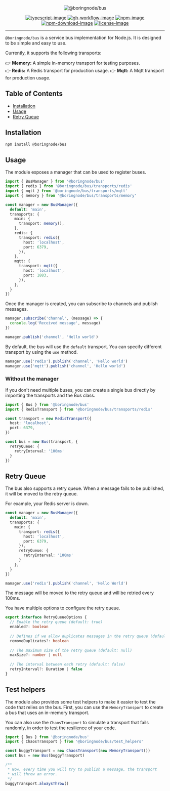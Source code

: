 <div align="center">
  <img src="https://github.com/user-attachments/assets/04d2c9b7-9b36-4e17-8bd6-ab8fe85dadbf" alt="@boringnode/bus">
</div>

<div align="center">

[![typescript-image]][typescript-url]
[![gh-workflow-image]][gh-workflow-url]
[![npm-image]][npm-url]
[![npm-download-image]][npm-download-url]
[![license-image]][license-url]

</div>

<hr />

`@boringnode/bus` is a service bus implementation for Node.js. It is designed to be simple and easy to use.

Currently, it supports the following transports:

<p>
👉 <strong>Memory:</strong> A simple in-memory transport for testing purposes.<br />
👉 <strong>Redis:</strong> A Redis transport for production usage.
👉 <strong>Mqtt:</strong> A Mqtt transport for production usage.
</p>

## Table of Contents

<!-- START doctoc generated TOC please keep comment here to allow auto update -->
<!-- DON'T EDIT THIS SECTION, INSTEAD RE-RUN doctoc TO UPDATE -->

- [Installation](#installation)
- [Usage](#usage)
- [Retry Queue](#retry-queue)

<!-- END doctoc generated TOC please keep comment here to allow auto update -->

## Installation

```bash
npm install @boringnode/bus
```

## Usage

The module exposes a manager that can be used to register buses.

```typescript
import { BusManager } from '@boringnode/bus'
import { redis } from '@boringnode/bus/transports/redis'
import { mqtt } from '@boringnode/bus/transports/mqtt'
import { memory } from '@boringnode/bus/transports/memory'

const manager = new BusManager({
  default: 'main',
  transports: {
    main: {
      transport: memory(),
    },
    redis: {
      transport: redis({
        host: 'localhost',
        port: 6379,
      }),
    },
    mqtt: {
      transport: mqtt({
        host: 'localhost',
        port: 1883,
      }),
    },
  }
})
```

Once the manager is created, you can subscribe to channels and publish messages.

```typescript
manager.subscribe('channel', (message) => {
  console.log('Received message', message)
})

manager.publish('channel', 'Hello world')
```

By default, the bus will use the `default` transport. You can specify different transport by using the `use` method.

```typescript
manager.use('redis').publish('channel', 'Hello world')
manager.use('mqtt').publish('channel', 'Hello world')
```

### Without the manager

If you don't need multiple buses, you can create a single bus directly by importing the transports and the Bus class.

```typescript
import { Bus } from '@boringnode/bus'
import { RedisTransport } from '@boringnode/bus/transports/redis'

const transport = new RedisTransport({
  host: 'localhost',
  port: 6379,
})

const bus = new Bus(transport, {
  retryQueue: {
    retryInterval: '100ms'
  }
})
```

## Retry Queue

The bus also supports a retry queue. When a message fails to be published, it will be moved to the retry queue.

For example, your Redis server is down.

```typescript
const manager = new BusManager({
  default: 'main',
  transports: {
    main: {
      transport: redis({
        host: 'localhost',
        port: 6379,
      }),
      retryQueue: {
        retryInterval: '100ms'
      }
    },
  }
})

manager.use('redis').publish('channel', 'Hello World')
```

The message will be moved to the retry queue and will be retried every 100ms.

You have multiple options to configure the retry queue.

```typescript
export interface RetryQueueOptions {
  // Enable the retry queue (default: true)
  enabled?: boolean
  
  // Defines if we allow duplicates messages in the retry queue (default: true)
  removeDuplicates?: boolean
  
  // The maximum size of the retry queue (default: null)
  maxSize?: number | null
  
  // The interval between each retry (default: false)
  retryInterval?: Duration | false
}
```

## Test helpers

The module also provides some test helpers to make it easier to test the code that relies on the bus. First, you can use the `MemoryTransport` to create a bus that uses an in-memory transport.

You can also use the `ChaosTransport` to simulate a transport that fails randomly, in order to test the resilience of your code.

```ts
import { Bus } from '@boringnode/bus'
import { ChaosTransport } from '@boringnode/bus/test_helpers'

const buggyTransport = new ChaosTransport(new MemoryTransport())
const bus = new Bus(buggyTransport)

/**
 * Now, every time you will try to publish a message, the transport 
 * will throw an error.
 */
buggyTransport.alwaysThrow()
```

[gh-workflow-image]: https://img.shields.io/github/actions/workflow/status/boringnode/bus/checks.yml?branch=main&style=for-the-badge
[gh-workflow-url]: https://github.com/boringnode/bus/actions/workflows/checks.yml
[npm-image]: https://img.shields.io/npm/v/@boringnode/bus.svg?style=for-the-badge&logo=npm
[npm-url]: https://www.npmjs.com/package/@boringnode/bus
[npm-download-image]: https://img.shields.io/npm/dm/@boringnode/bus?style=for-the-badge
[npm-download-url]: https://www.npmjs.com/package/@boringnode/bus
[typescript-image]: https://img.shields.io/badge/Typescript-294E80.svg?style=for-the-badge&logo=typescript
[typescript-url]: https://www.typescriptlang.org
[license-image]: https://img.shields.io/npm/l/@boringnode/bus?color=blueviolet&style=for-the-badge
[license-url]: LICENSE.md
